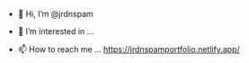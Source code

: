 - 👋 Hi, I’m @jrdnspam
- 👀 I’m interested in ...

- 📫 How to reach me ... https://jrdnspamportfolio.netlify.app/

<!---
jrdnspam/jrdnspam is a ✨ special ✨ repository because its `README.md` (this file) appears on your GitHub profile.
You can click the Preview link to take a look at your changes.
--->

